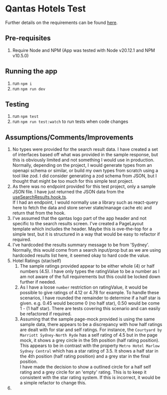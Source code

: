 # Qantas Hotels Test 



Further details on the requirements can be found [here](./instructions.md).

## Pre-requisites

1. Require Node and NPM  (App was tested with Node v20.12.1 and NPM v10.5.0)

## Running the app

1. run `npm i`
2. run `npm run dev`

## Testing

1. run `npm test`
2. run `npm run test:watch` to run tests when code changes

## Assumptions/Comments/Improvements

1. No types were provided for the search result data. I have created a set of interfaces based off what was provided in the sample response, but this is obviously limited and not something I would use in production. <br>Normally, depending on the project, I would generate types from an openapi schema or similar, or build my own types from scratch using a tool like zod. I did consider generating a zod schema from JSON, but I thought that might be too much for this simple test project.
2. As there was no endpoint provided for this test project, only a sample JSON file. I have just returned the JSON data from the [useSearchResults.hook.ts](./src/pages/search-results/useSearchResults.hook.ts). <br> If I had an endpoint, I would normally use a library such as react-query here to fetch the data and store server state/manage cache etc and return that from the hook.
3. I've assumed that the qantas logo part of the app header and not specific to the search results screen. I've created a PageLayout template which includes the header. Maybe this is ove-the-top for a simple test, but it is structured in a way that would be easy to refactor if required. <br>
4. I've hardcoded the results summary message to be from 'Sydney'. Normally, this would come from a search input/prop but as we are using hardcoded results list here, it seemed okay to hard code the value.
5. Hotel Ratings (star/self)
   1. The sample ratings provided appear to be either whole (4) or half numbers (4.5). I have only types the ratingValue to be a number as I am not aware of the full requirements but this could be locked down further if needed.
   2. As I have a loose `number` restriction on ratingValue, it would be possible to give ratings of 4.12 or 4.78 for example. To handle these scenarios, I have rounded the remainder to determine if a half star is given. e.g. 0.45 would become 0 (no half star), 0.50 would be come 1 - (1 half star). There are tests covering this scenario and can easily be refactored if required.
   3. Assuming that the sample page-mock provided is using the same sample data, there appears to be a discrepancy with how half ratings are dealt with for star and self ratings. For instance, the `Courtyard by Marriott Sydney-North Ryde` has a self rating of 4.5 but in the page mock, it shows a grey circle in the 5th position (half rating position). This appears to be in contrast with the property `Metro Hotel Marlow Sydney Central` which has a star rating of 3.5. It shows a half star in the 4th position (half rating position) and a grey star in the final position. <br> I have made the decision to show a outlined circle for a half self rating and a grey circle for an 'empty' rating. This is to keep it consistent with the star rating system. If this is incorrect, it would be a simple refactor to change this.
6. 